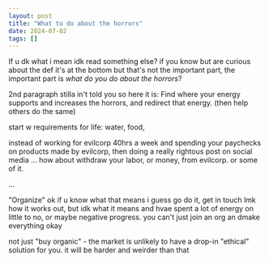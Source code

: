 ```yaml
---
layout: post
title: "What to do about the horrors"
date: 2024-07-02
tags: []
---
```


If u dk what i mean idk read something else? if you know but are curious about the def it's at the bottom but that's not the important part, the important part is _what do you do about the horrors_?

2nd paragraph stilla in't told you so here it is: Find where your energy supports and increases the horrors, and redirect that energy. (then help others do the same)

start w requirements for life: water, food,

instead of working for evilcorp 40hrs a week and spending your paychecks on products made by evilcorp, then doing a really rightous post on social media ... how about withdraw your labor, or money, from evilcorp. or some of it.

...

"Organize" ok if u know what that means i guess go do it, get in touch lmk how it works out, but idk what it means and hvae spent a lot of energy on little to no, or maybe negative progress. you can't just join an org an dmake everything okay

not just "buy organic" - the market is unlikely to have a drop-in "ethical" solution for you. it will be harder and weirder than that

